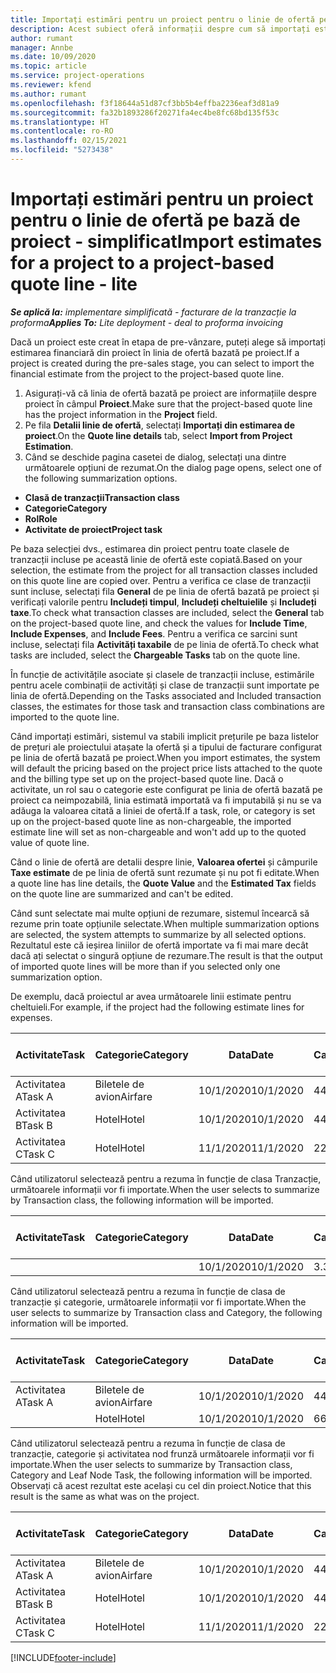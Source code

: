 ```yaml
---
title: Importați estimări pentru un proiect pentru o linie de ofertă pe bază de proiect - simplificat
description: Acest subiect oferă informații despre cum să importați estimările dintr-un proiect într-o linie de ofertă.
author: rumant
manager: Annbe
ms.date: 10/09/2020
ms.topic: article
ms.service: project-operations
ms.reviewer: kfend
ms.author: rumant
ms.openlocfilehash: f3f18644a51d87cf3bb5b4effba2236eaf3d81a9
ms.sourcegitcommit: fa32b1893286f20271fa4ec4be8fc68bd135f53c
ms.translationtype: HT
ms.contentlocale: ro-RO
ms.lasthandoff: 02/15/2021
ms.locfileid: "5273438"
---
```

# <a name="import-estimates-for-a-project-to-a-project-based-quote-line---lite"></a><span data-ttu-id="5e22d-103">Importați estimări pentru un proiect pentru o linie de ofertă pe bază de proiect - simplificat</span><span class="sxs-lookup"><span data-stu-id="5e22d-103">Import estimates for a project to a project-based quote line - lite</span></span>

<span data-ttu-id="5e22d-104">_**Se aplică la:** implementare simplificată - facturare de la tranzacție la proforma_</span><span class="sxs-lookup"><span data-stu-id="5e22d-104">_**Applies To:** Lite deployment - deal to proforma invoicing_</span></span>

<span data-ttu-id="5e22d-105">Dacă un proiect este creat în etapa de pre-vânzare, puteți alege să importați estimarea financiară din proiect în linia de ofertă bazată pe proiect.</span><span class="sxs-lookup"><span data-stu-id="5e22d-105">If a project is created during the pre-sales stage, you can select to import the financial estimate from the project to the project-based quote line.</span></span>

1. <span data-ttu-id="5e22d-106">Asigurați-vă că linia de ofertă bazată pe proiect are informațiile despre proiect în câmpul **Proiect**.</span><span class="sxs-lookup"><span data-stu-id="5e22d-106">Make sure that the project-based quote line has the project information in the **Project** field.</span></span>
2. <span data-ttu-id="5e22d-107">Pe fila **Detalii linie de ofertă**, selectați **Importați din estimarea de proiect**.</span><span class="sxs-lookup"><span data-stu-id="5e22d-107">On the **Quote line details** tab, select **Import from Project Estimation**.</span></span>
3. <span data-ttu-id="5e22d-108">Când se deschide pagina casetei de dialog, selectați una dintre următoarele opțiuni de rezumat.</span><span class="sxs-lookup"><span data-stu-id="5e22d-108">On the dialog page opens, select one of the following summarization options.</span></span>

  - <span data-ttu-id="5e22d-109">**Clasă de tranzacții**</span><span class="sxs-lookup"><span data-stu-id="5e22d-109">**Transaction class**</span></span>
  - <span data-ttu-id="5e22d-110">**Categorie**</span><span class="sxs-lookup"><span data-stu-id="5e22d-110">**Category**</span></span>
  - <span data-ttu-id="5e22d-111">**Rol**</span><span class="sxs-lookup"><span data-stu-id="5e22d-111">**Role**</span></span> 
  - <span data-ttu-id="5e22d-112">**Activitate de proiect**</span><span class="sxs-lookup"><span data-stu-id="5e22d-112">**Project task**</span></span>

<span data-ttu-id="5e22d-113">Pe baza selecției dvs., estimarea din proiect pentru toate clasele de tranzacții incluse pe această linie de ofertă este copiată.</span><span class="sxs-lookup"><span data-stu-id="5e22d-113">Based on your selection, the estimate from the project for all transaction classes included on this quote line are copied over.</span></span> <span data-ttu-id="5e22d-114">Pentru a verifica ce clase de tranzacții sunt incluse, selectați fila **General** de pe linia de ofertă bazată pe proiect și verificați valorile pentru **Includeți timpul**, **Includeți cheltuielile** și **Includeți taxe**.</span><span class="sxs-lookup"><span data-stu-id="5e22d-114">To check what transaction classes are included, select the **General** tab on the project-based quote line, and check the values for **Include Time**, **Include Expenses**, and **Include Fees**.</span></span>  <span data-ttu-id="5e22d-115">Pentru a verifica ce sarcini sunt incluse, selectați fila **Activități taxabile** de pe linia de ofertă.</span><span class="sxs-lookup"><span data-stu-id="5e22d-115">To check what tasks are included, select the **Chargeable Tasks** tab on the quote line.</span></span>

<span data-ttu-id="5e22d-116">În funcție de activitățile asociate și clasele de tranzacții incluse, estimările pentru acele combinații de activități și clase de tranzacții sunt importate pe linia de ofertă.</span><span class="sxs-lookup"><span data-stu-id="5e22d-116">Depending on the Tasks associated and Included transaction classes, the estimates for those task and transaction class combinations are imported to the quote line.</span></span>

<span data-ttu-id="5e22d-117">Când importați estimări, sistemul va stabili implicit prețurile pe baza listelor de prețuri ale proiectului atașate la ofertă și a tipului de facturare configurat pe linia de ofertă bazată pe proiect.</span><span class="sxs-lookup"><span data-stu-id="5e22d-117">When you import estimates, the system will default the pricing based on the project price lists attached to the quote and the billing type set up on the project-based quote line.</span></span> <span data-ttu-id="5e22d-118">Dacă o activitate, un rol sau o categorie este configurat pe linia de ofertă bazată pe proiect ca neimpozabilă, linia estimată importată va fi imputabilă și nu se va adăuga la valoarea citată a liniei de ofertă.</span><span class="sxs-lookup"><span data-stu-id="5e22d-118">If a task, role, or category is set up on the project-based quote line as non-chargeable, the imported estimate line will set as non-chargeable and won't add up to the quoted value of quote line.</span></span>

<span data-ttu-id="5e22d-119">Când o linie de ofertă are detalii despre linie, **Valoarea ofertei** și câmpurile **Taxe estimate** de pe linia de ofertă sunt rezumate și nu pot fi editate.</span><span class="sxs-lookup"><span data-stu-id="5e22d-119">When a quote line has line details, the **Quote Value** and the **Estimated Tax** fields on the quote line are summarized and can't be edited.</span></span>

<span data-ttu-id="5e22d-120">Când sunt selectate mai multe opțiuni de rezumare, sistemul încearcă să rezume prin toate opțiunile selectate.</span><span class="sxs-lookup"><span data-stu-id="5e22d-120">When multiple summarization options are selected, the system attempts to summarize by all selected options.</span></span> <span data-ttu-id="5e22d-121">Rezultatul este că ieșirea liniilor de ofertă importate va fi mai mare decât dacă ați selectat o singură opțiune de rezumare.</span><span class="sxs-lookup"><span data-stu-id="5e22d-121">The result is that the output of imported quote lines will be more than if you selected only one summarization option.</span></span>

<span data-ttu-id="5e22d-122">De exemplu, dacă proiectul ar avea următoarele linii estimate pentru cheltuieli.</span><span class="sxs-lookup"><span data-stu-id="5e22d-122">For example, if the project had the following estimate lines for expenses.</span></span>

| <span data-ttu-id="5e22d-123">Activitate</span><span class="sxs-lookup"><span data-stu-id="5e22d-123">Task</span></span> | <span data-ttu-id="5e22d-124">Categorie</span><span class="sxs-lookup"><span data-stu-id="5e22d-124">Category</span></span> | <span data-ttu-id="5e22d-125">Data</span><span class="sxs-lookup"><span data-stu-id="5e22d-125">Date</span></span> | <span data-ttu-id="5e22d-126">Cantitate</span><span class="sxs-lookup"><span data-stu-id="5e22d-126">Quantity</span></span> | <span data-ttu-id="5e22d-127">Preț unitar</span><span class="sxs-lookup"><span data-stu-id="5e22d-127">Unit price</span></span> | <span data-ttu-id="5e22d-128">Sumă</span><span class="sxs-lookup"><span data-stu-id="5e22d-128">Amount</span></span> |
| --- | --- | --- | --- | --- | --- |
| <span data-ttu-id="5e22d-129">Activitatea A</span><span class="sxs-lookup"><span data-stu-id="5e22d-129">Task A</span></span> | <span data-ttu-id="5e22d-130">Biletele de avion</span><span class="sxs-lookup"><span data-stu-id="5e22d-130">Airfare</span></span> | <span data-ttu-id="5e22d-131">10/1/2020</span><span class="sxs-lookup"><span data-stu-id="5e22d-131">10/1/2020</span></span> | <span data-ttu-id="5e22d-132">4</span><span class="sxs-lookup"><span data-stu-id="5e22d-132">4</span></span> | <span data-ttu-id="5e22d-133">400</span><span class="sxs-lookup"><span data-stu-id="5e22d-133">400</span></span> | <span data-ttu-id="5e22d-134">1600</span><span class="sxs-lookup"><span data-stu-id="5e22d-134">1600</span></span> |
| <span data-ttu-id="5e22d-135">Activitatea B</span><span class="sxs-lookup"><span data-stu-id="5e22d-135">Task B</span></span> | <span data-ttu-id="5e22d-136">Hotel</span><span class="sxs-lookup"><span data-stu-id="5e22d-136">Hotel</span></span> | <span data-ttu-id="5e22d-137">10/1/2020</span><span class="sxs-lookup"><span data-stu-id="5e22d-137">10/1/2020</span></span> | <span data-ttu-id="5e22d-138">4</span><span class="sxs-lookup"><span data-stu-id="5e22d-138">4</span></span> | <span data-ttu-id="5e22d-139">200</span><span class="sxs-lookup"><span data-stu-id="5e22d-139">200</span></span> | <span data-ttu-id="5e22d-140">800</span><span class="sxs-lookup"><span data-stu-id="5e22d-140">800</span></span> |
| <span data-ttu-id="5e22d-141">Activitatea C</span><span class="sxs-lookup"><span data-stu-id="5e22d-141">Task C</span></span> | <span data-ttu-id="5e22d-142">Hotel</span><span class="sxs-lookup"><span data-stu-id="5e22d-142">Hotel</span></span> | <span data-ttu-id="5e22d-143">11/1/2020</span><span class="sxs-lookup"><span data-stu-id="5e22d-143">11/1/2020</span></span> | <span data-ttu-id="5e22d-144">2</span><span class="sxs-lookup"><span data-stu-id="5e22d-144">2</span></span> | <span data-ttu-id="5e22d-145">200</span><span class="sxs-lookup"><span data-stu-id="5e22d-145">200</span></span> | <span data-ttu-id="5e22d-146">400</span><span class="sxs-lookup"><span data-stu-id="5e22d-146">400</span></span> |

<span data-ttu-id="5e22d-147">Când utilizatorul selectează pentru a rezuma în funcție de clasa Tranzacție, următoarele informații vor fi importate.</span><span class="sxs-lookup"><span data-stu-id="5e22d-147">When the user selects to summarize by Transaction class, the following information will be imported.</span></span>

| <span data-ttu-id="5e22d-148">Activitate</span><span class="sxs-lookup"><span data-stu-id="5e22d-148">Task</span></span> | <span data-ttu-id="5e22d-149">Categorie</span><span class="sxs-lookup"><span data-stu-id="5e22d-149">Category</span></span> | <span data-ttu-id="5e22d-150">Data</span><span class="sxs-lookup"><span data-stu-id="5e22d-150">Date</span></span> | <span data-ttu-id="5e22d-151">Cantitate</span><span class="sxs-lookup"><span data-stu-id="5e22d-151">Quantity</span></span> | <span data-ttu-id="5e22d-152">Preț unitar</span><span class="sxs-lookup"><span data-stu-id="5e22d-152">Unit price</span></span> | <span data-ttu-id="5e22d-153">Sumă</span><span class="sxs-lookup"><span data-stu-id="5e22d-153">Amount</span></span> |
| --- | --- | --- | --- | --- | --- |
|||<span data-ttu-id="5e22d-154">10/1/2020</span><span class="sxs-lookup"><span data-stu-id="5e22d-154">10/1/2020</span></span> | <span data-ttu-id="5e22d-155">3.34</span><span class="sxs-lookup"><span data-stu-id="5e22d-155">3.34</span></span> | <span data-ttu-id="5e22d-156">840</span><span class="sxs-lookup"><span data-stu-id="5e22d-156">840</span></span> | <span data-ttu-id="5e22d-157">2800</span><span class="sxs-lookup"><span data-stu-id="5e22d-157">2800</span></span> |

<span data-ttu-id="5e22d-158">Când utilizatorul selectează pentru a rezuma în funcție de clasa de tranzacție și categorie, următoarele informații vor fi importate.</span><span class="sxs-lookup"><span data-stu-id="5e22d-158">When the user selects to summarize by Transaction class and Category, the following information will be imported.</span></span>

| <span data-ttu-id="5e22d-159">Activitate</span><span class="sxs-lookup"><span data-stu-id="5e22d-159">Task</span></span> | <span data-ttu-id="5e22d-160">Categorie</span><span class="sxs-lookup"><span data-stu-id="5e22d-160">Category</span></span> | <span data-ttu-id="5e22d-161">Data</span><span class="sxs-lookup"><span data-stu-id="5e22d-161">Date</span></span> | <span data-ttu-id="5e22d-162">Cantitate</span><span class="sxs-lookup"><span data-stu-id="5e22d-162">Quantity</span></span> | <span data-ttu-id="5e22d-163">Preț unitar</span><span class="sxs-lookup"><span data-stu-id="5e22d-163">Unit price</span></span> | <span data-ttu-id="5e22d-164">Sumă</span><span class="sxs-lookup"><span data-stu-id="5e22d-164">Amount</span></span> |
| --- | --- | --- | --- | --- | --- |
| <span data-ttu-id="5e22d-165">Activitatea A</span><span class="sxs-lookup"><span data-stu-id="5e22d-165">Task A</span></span> | <span data-ttu-id="5e22d-166">Biletele de avion</span><span class="sxs-lookup"><span data-stu-id="5e22d-166">Airfare</span></span> | <span data-ttu-id="5e22d-167">10/1/2020</span><span class="sxs-lookup"><span data-stu-id="5e22d-167">10/1/2020</span></span> | <span data-ttu-id="5e22d-168">4</span><span class="sxs-lookup"><span data-stu-id="5e22d-168">4</span></span> | <span data-ttu-id="5e22d-169">400</span><span class="sxs-lookup"><span data-stu-id="5e22d-169">400</span></span> | <span data-ttu-id="5e22d-170">1600</span><span class="sxs-lookup"><span data-stu-id="5e22d-170">1600</span></span> |
| | <span data-ttu-id="5e22d-171">Hotel</span><span class="sxs-lookup"><span data-stu-id="5e22d-171">Hotel</span></span> | <span data-ttu-id="5e22d-172">10/1/2020</span><span class="sxs-lookup"><span data-stu-id="5e22d-172">10/1/2020</span></span> | <span data-ttu-id="5e22d-173">6</span><span class="sxs-lookup"><span data-stu-id="5e22d-173">6</span></span> | <span data-ttu-id="5e22d-174">200</span><span class="sxs-lookup"><span data-stu-id="5e22d-174">200</span></span> | <span data-ttu-id="5e22d-175">1200</span><span class="sxs-lookup"><span data-stu-id="5e22d-175">1200</span></span> |

<span data-ttu-id="5e22d-176">Când utilizatorul selectează pentru a rezuma în funcție de clasa de tranzacție, categorie și activitatea nod frunză următoarele informații vor fi importate.</span><span class="sxs-lookup"><span data-stu-id="5e22d-176">When the user selects to summarize by Transaction class, Category and Leaf Node Task, the following information will be imported.</span></span> <span data-ttu-id="5e22d-177">Observați că acest rezultat este același cu cel din proiect.</span><span class="sxs-lookup"><span data-stu-id="5e22d-177">Notice that this result is the same as what was on the project.</span></span>

| <span data-ttu-id="5e22d-178">Activitate</span><span class="sxs-lookup"><span data-stu-id="5e22d-178">Task</span></span> | <span data-ttu-id="5e22d-179">Categorie</span><span class="sxs-lookup"><span data-stu-id="5e22d-179">Category</span></span> | <span data-ttu-id="5e22d-180">Data</span><span class="sxs-lookup"><span data-stu-id="5e22d-180">Date</span></span> | <span data-ttu-id="5e22d-181">Cantitate</span><span class="sxs-lookup"><span data-stu-id="5e22d-181">Quantity</span></span> | <span data-ttu-id="5e22d-182">Preț unitar</span><span class="sxs-lookup"><span data-stu-id="5e22d-182">Unit price</span></span> | <span data-ttu-id="5e22d-183">Sumă</span><span class="sxs-lookup"><span data-stu-id="5e22d-183">Amount</span></span> |
| --- | --- | --- | --- | --- | --- |
| <span data-ttu-id="5e22d-184">Activitatea A</span><span class="sxs-lookup"><span data-stu-id="5e22d-184">Task A</span></span> | <span data-ttu-id="5e22d-185">Biletele de avion</span><span class="sxs-lookup"><span data-stu-id="5e22d-185">Airfare</span></span> | <span data-ttu-id="5e22d-186">10/1/2020</span><span class="sxs-lookup"><span data-stu-id="5e22d-186">10/1/2020</span></span> | <span data-ttu-id="5e22d-187">4</span><span class="sxs-lookup"><span data-stu-id="5e22d-187">4</span></span> | <span data-ttu-id="5e22d-188">400</span><span class="sxs-lookup"><span data-stu-id="5e22d-188">400</span></span> | <span data-ttu-id="5e22d-189">1600</span><span class="sxs-lookup"><span data-stu-id="5e22d-189">1600</span></span> |
| <span data-ttu-id="5e22d-190">Activitatea B</span><span class="sxs-lookup"><span data-stu-id="5e22d-190">Task B</span></span> | <span data-ttu-id="5e22d-191">Hotel</span><span class="sxs-lookup"><span data-stu-id="5e22d-191">Hotel</span></span> | <span data-ttu-id="5e22d-192">10/1/2020</span><span class="sxs-lookup"><span data-stu-id="5e22d-192">10/1/2020</span></span> | <span data-ttu-id="5e22d-193">4</span><span class="sxs-lookup"><span data-stu-id="5e22d-193">4</span></span> | <span data-ttu-id="5e22d-194">200</span><span class="sxs-lookup"><span data-stu-id="5e22d-194">200</span></span> | <span data-ttu-id="5e22d-195">800</span><span class="sxs-lookup"><span data-stu-id="5e22d-195">800</span></span> |
| <span data-ttu-id="5e22d-196">Activitatea C</span><span class="sxs-lookup"><span data-stu-id="5e22d-196">Task C</span></span> | <span data-ttu-id="5e22d-197">Hotel</span><span class="sxs-lookup"><span data-stu-id="5e22d-197">Hotel</span></span> | <span data-ttu-id="5e22d-198">11/1/2020</span><span class="sxs-lookup"><span data-stu-id="5e22d-198">11/1/2020</span></span> | <span data-ttu-id="5e22d-199">2</span><span class="sxs-lookup"><span data-stu-id="5e22d-199">2</span></span> | <span data-ttu-id="5e22d-200">200</span><span class="sxs-lookup"><span data-stu-id="5e22d-200">200</span></span> | <span data-ttu-id="5e22d-201">400</span><span class="sxs-lookup"><span data-stu-id="5e22d-201">400</span></span> |


[!INCLUDE[footer-include](../../includes/footer-banner.md)]